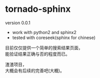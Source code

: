 # tornado-sphinx
version 0.0.1  
* work with python2 and sphinx2
* tested with coreseek(sphinx for chinese)

目前仅仅提供一个简单的搜索结果页面，  
能验证结果正确与否的程度而已。

渣渣项目，  
大概会有后续的完善吧(大概)。

